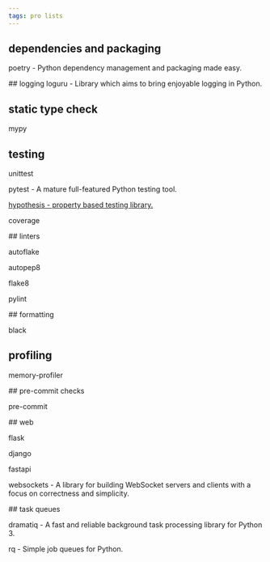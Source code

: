 ```yaml
---
tags: pro lists
---
```


## dependencies and packaging
poetry - Python dependency management and packaging made easy.

## logging 
loguru - Library which aims to bring enjoyable logging in Python.

## static type check 
mypy

## testing 

unittest 

pytest - A mature full-featured Python testing tool.

[hypothesis -  property based testing library.](https://github.com/HypothesisWorks/hypothesis/tree/master/hypothesis-python)

coverage 

## linters

autoflake

autopep8 

flake8

pylint 


## formatting 

black 


## profiling 

memory-profiler 

## pre-commit checks 

pre-commit 

## web 

flask

django 

fastapi 

websockets - A library for building WebSocket servers and clients with a focus on correctness and simplicity.

## task queues

dramatiq - A fast and reliable background task processing library for Python 3.

rq - Simple job queues for Python.
